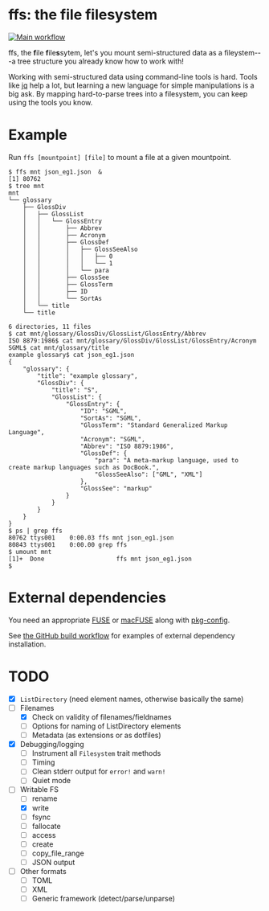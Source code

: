 # ffs: the file filesystem
[![Main workflow](https://github.com/mgree/ffs/actions/workflows/build.yml/badge.svg)](https://github.com/mgree/ffs/actions/workflows/build.yml)

ffs, the **f**ile **f**ile**s**sytem, let's you mount semi-structured
data as a fileystem---a tree structure you already know how to work with!

Working with semi-structured data using command-line tools is hard.
Tools like [jq](https://github.com/stedolan/jq) help a lot, but
learning a new language for simple manipulations is a big ask. By mapping
hard-to-parse trees into a filesystem, you can keep using the tools you
know.

# Example

Run `ffs [mountpoint] [file]` to mount a file at a given mountpoint.

```shell-session
$ ffs mnt json_eg1.json  &
[1] 80762
$ tree mnt
mnt
└── glossary
    ├── GlossDiv
    │   ├── GlossList
    │   │   └── GlossEntry
    │   │       ├── Abbrev
    │   │       ├── Acronym
    │   │       ├── GlossDef
    │   │       │   ├── GlossSeeAlso
    │   │       │   │   ├── 0
    │   │       │   │   └── 1
    │   │       │   └── para
    │   │       ├── GlossSee
    │   │       ├── GlossTerm
    │   │       ├── ID
    │   │       └── SortAs
    │   └── title
    └── title

6 directories, 11 files
$ cat mnt/glossary/GlossDiv/GlossList/GlossEntry/Abbrev
ISO 8879:1986$ cat mnt/glossary/GlossDiv/GlossList/GlossEntry/Acronym 
SGML$ cat mnt/glossary/title 
example glossary$ cat json_eg1.json 
{
    "glossary": {
        "title": "example glossary",
		"GlossDiv": {
            "title": "S",
			"GlossList": {
                "GlossEntry": {
                    "ID": "SGML",
					"SortAs": "SGML",
					"GlossTerm": "Standard Generalized Markup Language",
					"Acronym": "SGML",
					"Abbrev": "ISO 8879:1986",
					"GlossDef": {
                        "para": "A meta-markup language, used to create markup languages such as DocBook.",
						"GlossSeeAlso": ["GML", "XML"]
                    },
					"GlossSee": "markup"
                }
            }
        }
    }
}
$ ps | grep ffs
80762 ttys001    0:00.03 ffs mnt json_eg1.json
80843 ttys001    0:00.00 grep ffs
$ umount mnt
[1]+  Done                    ffs mnt json_eg1.json
$
```

# External dependencies

You need an appropriate [FUSE](https://github.com/libfuse/libfuse) or
[macFUSE](https://osxfuse.github.io/) along with
[pkg-config](https://www.freedesktop.org/wiki/Software/pkg-config/).

See [the GitHub build
workflow](https://github.com/mgree/ffs/blob/main/.github/workflows/build.yml)
for examples of external dependency installation.

# TODO

- [x] `ListDirectory` (need element names, otherwise basically the same)
- [ ] Filenames
  + [x] Check on validity of filenames/fieldnames
  + [ ] Options for naming of ListDirectory elements
  + [ ] Metadata (as extensions or as dotfiles)
- [x] Debugging/logging
  + [ ] Instrument all `Filesystem` trait methods
  + [ ] Timing
  + [ ] Clean stderr output for `error!` and `warn!`
  + [ ] Quiet mode
- [ ] Writable FS
  + [ ] rename
  + [x] write
  + [ ] fsync
  + [ ] fallocate
  + [ ] access
  + [ ] create
  + [ ] copy_file_range
  + [ ] JSON output
- [ ] Other formats
  + [ ] TOML
  + [ ] XML
  + [ ] Generic framework (detect/parse/unparse)
